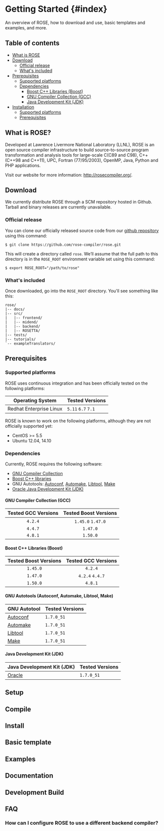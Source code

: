 # Getting Started {#index}
An overview of ROSE, how to download and use, basic templates and examples, and more.

## Table of contents

* [What is ROSE](#what_is_rose)
* [Download](#download)
  * [Official release](#official_release)
  * [What's included](#whats_included)
* [Prerequisites](#prerequisites)
  * [Supported platforms](#supported_platforms)
  * [Dependencies](#dependencies)
    * [Boost C++ Libraries (Boost)](#dependencies__boost)
    * [GNU Compiler Collection (GCC)](#dependencies__gcc)
    * [Java Development Kit (JDK)](#dependencies__jdk)
* [Installation](#installation)
  * [Supported platforms](#supported_platforms)
  * [Prerequisites](#prerequisites)

## What is ROSE? <a name="what_is_rose"></a>
Developed at Lawrence Livermore National Laboratory (LLNL), ROSE is an open source compiler infrastructure to build source-to-source program transformation and analysis tools for large-scale C(C89 and C98), C++(C++98 and C++11), UPC, Fortran (77/95/2003), OpenMP, Java, Python and PHP applications.

Visit our website for more information: http://rosecompiler.org/.

## Download <a name="download"></a>
We currently distribute ROSE through a SCM repository hosted in Github. Tarball and binary releases are currently unavailable.

### Official release <a name="official_release"></a>
You can clone our officially released source code from our [github repository](https://github.com/rose-compiler/rose.git) using this command:

~~~{.bash}
$ git clone https://github.com/rose-compiler/rose.git
~~~

This will create a directory called `rose`. We’ll assume that the full path to this directory is in the `ROSE_ROOT` environment variable set using this command:

~~~{.bash}
$ export ROSE_ROOT="/path/to/rose"
~~~

### What's included <a name="whats_included"></a>
Once downloaded, go into the `ROSE_ROOT` directory. You'll see something like this:

~~~{.bash}
rose/
|-- docs/
|-- src/
|   |-- frontend/
|   |-- midend/
|   |-- backend/
|   |-- ROSETTA/
|-- tests/
|-- tutorials/
`-- exampleTranslators/
~~~

## Prerequisites <a name="prerequisites"></a>

### Supported platforms <a name="supported_platforms"></a>
ROSE uses continuous integration and has been officially tested on the following platforms:

 Operating System        |   Tested Versions |
-------------------------|--------------------
 Redhat Enterprise Linux | `5.11`  `6.7` `7.1`

ROSE is known to work on the following platforms, although they are not officially supported yet:

* CentOS >= 5.5
* Ubuntu 12.04, 14.10

### Dependencies <a name="dependencies"></a>
Currently, ROSE requires the following software:
* [GNU Compiler Collection](https://gcc.gnu.org/)
* [Boost C++ libraries](http://www.boost.org/)
* GNU Autotools: [Autoconf](http://www.gnu.org/software/autoconf/autoconf.html), [Automake](http://www.gnu.org/software/automake/automake.html), [Libtool](http://www.gnu.org/software/libtool/libtool.html), [Make](https://www.gnu.org/software/make/)
* [Oracle Java Development Kit (JDK)](http://www.oracle.com/technetwork/java/javase/downloads/index.html)

#### GNU Compiler Collection (GCC) <a name="dependencies__gcc"></a>

 Tested GCC Versions     | Tested Boost Versions    |
:-----------------------:|:-------------------------:
 `4.2.4`                 | `1.45.0` `1.47.0`        |
 `4.4.7`                 | `1.47.0`                 |
 `4.8.1`                 | `1.50.0`                 |

#### Boost C++ Libraries (Boost) <a name="dependencies__boost"></a>

 Tested Boost Versions   | Tested GCC Versions      |
:-----------------------:|:-------------------------:
 `1.45.0`                | `4.2.4`
 `1.47.0`                | `4.2.4` `4.4.7`
 `1.50.0`                | `4.8.1`

#### GNU Autotools (Autoconf, Automake, Libtool, Make) <a name="dependencies__autotools"></a>

 GNU Autotool   | Tested Versions   |
----------------|--------------------
 [Autoconf]()   | `1.7.0_51`
 [Automake]()   | `1.7.0_51`
 [Libtool]()    | `1.7.0_51`
 [Make]()       | `1.7.0_51`

#### Java Development Kit (JDK) <a name="dependencies__jdk"></a>

 Java Development Kit (JDK) |   Tested Versions |
----------------------------|--------------------
 [Oracle](http://www.oracle.com/technetwork/java/javase/downloads/index.html)                     | `1.7.0_51`

## Setup <a name="setup"></a>

## Compile <a name="compile"></a>

## Install <a name="install"></a>

## Basic template <a name="basic_template"></a>

## Examples <a name="examples"></a>

## Documentation <a name="documentation"></a>

## Development Build <a name="development_build"></a>

## FAQ <a name="faq"></a>

### How can I configure ROSE to use a different backend compiler?
